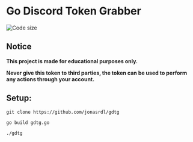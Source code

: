 # Go Discord Token Grabber

<img alt="Code size" src="https://img.shields.io/github/languages/code-size/jonasrdl/gdtg?style=flat-square" >   

## Notice
**This project is made for educational purposes only.**

**Never give this token to third parties, the token can be used to perform any actions through your account.**
## Setup:
`git clone https://github.com/jonasrdl/gdtg`   

`go build gdtg.go`   

`./gdtg`

